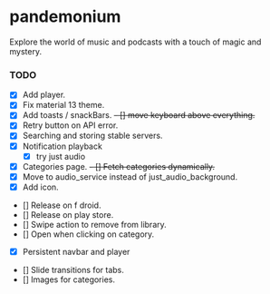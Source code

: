 # pandemonium

Explore the world of music and podcasts with a touch of magic and mystery.

### TODO
- [x] Add player.
- [x] Fix material 13 theme.
- [x] Add toasts / snackBars.
~~- [] move keyboard above everything.~~
- [x] Retry button on API error.
- [x] Searching and storing stable servers.
- [x] Notification playback
  - [x] try just audio
- [x] Categories page.
  ~~- [] Fetch categories dynamically.~~
- [x] Move to audio_service instead of just_audio_background.
- [x] Add icon.
- [] Release on f droid.
- [] Release on play store.
- [] Swipe action to remove from library.
- [] Open when clicking on category.
- [x] Persistent navbar and player
- [] Slide transitions for tabs.
- [] Images for categories.
